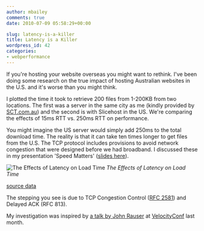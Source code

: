 ```yaml
---
author: mbailey
comments: true
date: 2010-07-09 05:58:29+00:00

slug: latency-is-a-killer
title: Latency is a Killer
wordpress_id: 42
categories:
- webperformance
---
```


If you're hosting your website overseas you might want to rethink. I've been
doing some research on the true impact of hosting Australian websites in the
U.S. and it's worse than you might think.

I plotted the time it took to retrieve 200 files from 1-200KB from two
locations. The first was a server in the same city as me (kindly provided by
[SCT.com.au](http://www.sct.com.au/)) and the second is with Slicehost in the
US. We're comparing the effects of 15ms RTT vs. 250ms RTT on performance.

You might imagine the US server would simply add 250ms to the total download
time. The reality is that it can take ten times longer to get files from the
U.S. The TCP protocol includes provisions to avoid network congestion that were
designed before we had broadband. I discussed these in my presentation 'Speed
Matters' ([slides here](http://www.slideshare.net/mbailey/speed-matters-4663059?from=ss_embed)).

![The Effects of Latency on Load Time](../../../assets/filesize_vs_loadtime1.png)
*The Effects of Latency on Load Time*

[source data](https://spreadsheets.google.com/ccc?key=0AtO1WAikZOJDdGwwSWVHaWdKWGxsOHJOdGtYbnhDaEE&hl=en&authkey=CNHJjOUK')

The stepping you see is due to TCP Congestion Control ([RFC 2581](http://www.ietf.org/rfc/rfc2581.txt)) and  Delayed ACK (RFC 813).

My investigation was inspired by [a talk by John Rauser](/2010/07/tcp-and-the-lower-bound-of-web-performance/) at [VelocityConf](http://en.oreilly.com/velocity2010) last month.
